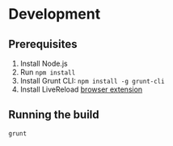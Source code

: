 # Development
## Prerequisites
1) Install Node.js
2) Run ```npm install```
3) Install Grunt CLI: ```npm install -g grunt-cli```
4) Install LiveReload [browser extension](http://help.livereload.com/kb/general-use/browser-extensions)

## Running the build
```grunt```

